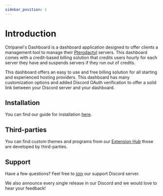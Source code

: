 ```yaml
---
sidebar_position: 1
---
```


# Introduction

Ctrlpanel's Dashboard is a dashboard application designed to offer clients a management tool to manage their [Pterodactyl](https://pterodactyl.io/) servers. This dashboard comes with a credit-based billing solution that credits users hourly for each server they have and suspends servers if they run out of credits.

This dashboard offers an easy to use and free billing solution for all starting and experienced hosting providers. This dashboard has many customization options and added Discord OAuth verification to offer a solid link between your Discord server and your dashboard.

## Installation

You can find our guide for installation [here](https://ctrlpanel.gg/docs/v0.8/Installation/getting-started).

## Third-parties

You can find custom themes and programs from our [Extension Hub](https://market.ctrlpanel.gg/) those are developed by third-parties.

## Support

Have a few questions? Feel free to [join](https://discord.gg/GY7PWejUaG) our support Discord server.

We also announce every single release in our Discord and we would love to hear your feedback!
